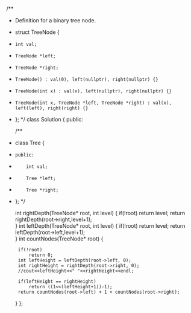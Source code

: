 /**
 * Definition for a binary tree node.
 * struct TreeNode {
 *     int val;
 *     TreeNode *left;
 *     TreeNode *right;
 *     TreeNode() : val(0), left(nullptr), right(nullptr) {}
 *     TreeNode(int x) : val(x), left(nullptr), right(nullptr) {}
 *     TreeNode(int x, TreeNode *left, TreeNode *right) : val(x), left(left), right(right) {}
 * };
 */
class Solution {
public:
    
    /**
 * class Tree {
 *     public:
 *         int val;
 *         Tree *left;
 *         Tree *right;
 * };
 */

    int rightDepth(TreeNode* root, int level)
    {
        if(!root)
            return level;
        return rightDepth(root->right,level+1);    
    }
    int leftDepth(TreeNode* root, int level)
    {
        if(!root)
            return level;
        return leftDepth(root->left,level+1);    
    }
    int countNodes(TreeNode* root) {

        if(!root)
            return 0;
        int leftHeight = leftDepth(root->left, 0);    
        int rightHeight = rightDepth(root->right, 0);
        //cout<<leftHeight<<" "<<rightHeight<<endl;

        if(leftHeight == rightHeight)
            return ((1<<(leftHeight+1))-1);
        return countNodes(root->left) + 1 + countNodes(root->right);        
    }
};

